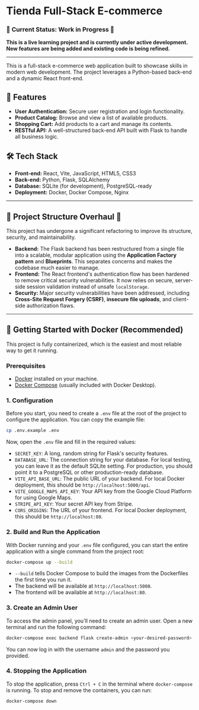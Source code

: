 # Tienda Full-Stack E-commerce

### 🚧 **Current Status: Work in Progress** 🚧
**This is a live learning project and is currently under active development. New features are being added and existing code is being refined.**

---

This is a full-stack e-commerce web application built to showcase skills in modern web development. The project leverages a Python-based back-end and a dynamic React front-end.

## 🚀 Features

*   **User Authentication:** Secure user registration and login functionality.
*   **Product Catalog:** Browse and view a list of available products.
*   **Shopping Cart:** Add products to a cart and manage its contents.
*   **RESTful API:** A well-structured back-end API built with Flask to handle all business logic.

## 🛠️ Tech Stack

*   **Front-end:** React, Vite, JavaScript, HTML5, CSS3
*   **Back-end:** Python, Flask, SQLAlchemy
*   **Database:** SQLite (for development), PostgreSQL-ready
*   **Deployment:** Docker, Docker Compose, Nginx

---

## 🌟 Project Structure Overhaul 🌟

This project has undergone a significant refactoring to improve its structure, security, and maintainability.

*   **Backend:** The Flask backend has been restructured from a single file into a scalable, modular application using the **Application Factory pattern** and **Blueprints**. This separates concerns and makes the codebase much easier to manage.
*   **Frontend:** The React frontend's authentication flow has been hardened to remove critical security vulnerabilities. It now relies on secure, server-side session validation instead of unsafe `localStorage`.
*   **Security:** Major security vulnerabilities have been addressed, including **Cross-Site Request Forgery (CSRF)**, **insecure file uploads**, and client-side authorization flaws.

---

## 🚀 Getting Started with Docker (Recommended)

This project is fully containerized, which is the easiest and most reliable way to get it running.

### Prerequisites

*   [Docker](https://docs.docker.com/get-docker/) installed on your machine.
*   [Docker Compose](https://docs.docker.com/compose/install/) (usually included with Docker Desktop).

### 1. Configuration

Before you start, you need to create a `.env` file at the root of the project to configure the application. You can copy the example file:

```bash
cp .env.example .env
```

Now, open the `.env` file and fill in the required values:

*   `SECRET_KEY`: A long, random string for Flask's security features.
*   `DATABASE_URL`: The connection string for your database. For local testing, you can leave it as the default SQLite setting. For production, you should point it to a PostgreSQL or other production-ready database.
*   `VITE_API_BASE_URL`: The public URL of your backend. For local Docker deployment, this should be `http://localhost:5000/api`.
*   `VITE_GOOGLE_MAPS_API_KEY`: Your API key from the Google Cloud Platform for using Google Maps.
*   `STRIPE_API_KEY`: Your secret API key from Stripe.
*   `CORS_ORIGINS`: The URL of your frontend. For local Docker deployment, this should be `http://localhost:80`.

### 2. Build and Run the Application

With Docker running and your `.env` file configured, you can start the entire application with a single command from the project root:

```bash
docker-compose up --build
```

*   `--build` tells Docker Compose to build the images from the Dockerfiles the first time you run it.
*   The backend will be available at `http://localhost:5000`.
*   The frontend will be available at `http://localhost:80`.

### 3. Create an Admin User

To access the admin panel, you'll need to create an admin user. Open a new terminal and run the following command:

```bash
docker-compose exec backend flask create-admin <your-desired-password>
```

You can now log in with the username `admin` and the password you provided.

### 4. Stopping the Application

To stop the application, press `Ctrl + C` in the terminal where `docker-compose` is running. To stop and remove the containers, you can run:

```bash
docker-compose down
```
